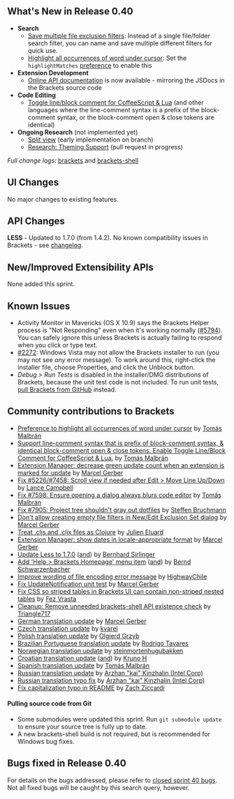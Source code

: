 What's New in Release 0.40
--------------------------
* **Search**
    * [Save multiple file exclusion filters](https://trello.com/c/4EQI1XwC/1137-2s-save-edit-multiple-different-file-exclusion-sets): Instead of a single file/folder search filter, you can name and save multiple different filters for quick use.
    * [Highlight all occurrences of word under cursor](https://github.com/adobe/brackets/pull/7748): Set the `highlightMatches` [preference](https://github.com/adobe/brackets/wiki/How-to-Use-Brackets#preferences) to enable this
* **Extension Development**
    * [Online API documentation](http://brackets.io/docs/current/) is now available - mirroring the JSDocs in the Brackets source code
* **Code Editing**
    * [Toggle line/block comment for CoffeeScript & Lua](https://github.com/adobe/brackets/pull/7135/files#diff-1) (and other languages where the line-comment syntax is a prefix of the block-comment syntax, or the block-comment open & close tokens are identical)
* **Ongoing Research** (not implemented yet)
    * [Split view](https://trello.com/c/2DWV5tEX/1277-splitview-migrate-workingset-management-to-mainviewmanager) (early implementation on branch)
    * [Research: Theming Support](https://trello.com/c/LHhAcbcU/1260-c-editor-themes) (pull request in progress)

_Full change logs:_ [brackets](https://github.com/adobe/brackets/compare/sprint-39...sprint-40#commits_bucket) and [brackets-shell](https://github.com/adobe/brackets-shell/compare/sprint-39...sprint-40#commits_bucket)


UI Changes
----------
No major changes to existing features.


API Changes
-----------
**LESS** - Updated to 1.7.0 (from 1.4.2). No known compatibility issues in Brackets - see [changelog](https://github.com/less/less.js/blob/master/CHANGELOG.md).

New/Improved Extensibility APIs
-------------------------------
None added this sprint.


Known Issues
------------
* Activity Monitor in Mavericks (OS X 10.9) says the Brackets Helper process is "Not Responding" even when it's working normally ([#5794](https://github.com/adobe/brackets/issues/5794)). You can safely ignore this unless Brackets is actually failing to respond when you click or type text.
* [#2272](https://github.com/adobe/brackets/issues/2272): Windows Vista may not allow the Brackets installer to run (you may not see _any_ error message). To work around this, right-click the installer file, choose Properties, and click the Unblock button.
* _Debug > Run Tests_ is disabled in the installer/DMG distributions of Brackets, because the unit test code is not included. To run unit tests, [pull Brackets from GitHub](https://github.com/adobe/brackets/wiki/How-to-Hack-on-Brackets#wiki-getcode) instead.


Community contributions to Brackets
-----------------------------------
* [Preference to highlight all occurrences of word under cursor](https://github.com/adobe/brackets/pull/7748) by [Tomás Malbrán](https://github.com/TomMalbran)
* [Support line-comment syntax that is prefix of block-comment syntax, & identical block-comment open & close tokens. Enable Toggle Line/Block Comment for CoffeeScript & Lua.](https://github.com/adobe/brackets/pull/7135) by [Tomás Malbrán](https://github.com/TomMalbran)
* [Extension Manager: decrease green update count when an extension is marked for update](https://github.com/adobe/brackets/pull/7863) by [Marcel Gerber](https://github.com/SAPlayer)
* [Fix #5226/#7458: Scroll view if needed after Edit > Move Line Up/Down](https://github.com/adobe/brackets/pull/7829) by [Lance Campbell](https://github.com/lkcampbell)
* [Fix #7598: Ensure opening a dialog always blurs code editor](https://github.com/adobe/brackets/pull/7677) by [Tomás Malbrán](https://github.com/TomMalbran)
* [Fix #7905: Project tree shouldn't gray out dotfiles](https://github.com/adobe/brackets/pull/8013) by [Steffen Bruchmann](https://github.com/sbruchmann)
* [Don't allow creating empty file filters in New/Edit Exclusion Set dialog](https://github.com/adobe/brackets/pull/7965) by [Marcel Gerber](https://github.com/SAPlayer)
* [Treat .cljs and .cljx files as Clojure](https://github.com/adobe/brackets/pull/7854) by [Julien Eluard](https://github.com/jeluard)
* [Extension Manager: show dates in locale-appropriate format](https://github.com/adobe/brackets/pull/7745) by [Marcel Gerber](https://github.com/SAPlayer)
* [Update Less to 1.7.0](https://github.com/adobe/brackets/pull/6730) ([and](https://github.com/adobe/brackets/pull/7956)) by [Bernhard Sirlinger](https://github.com/WebsiteDeveloper)
* [Add 'Help > Brackets Homepage' menu item](https://github.com/adobe/brackets/pull/7746) ([and](https://github.com/adobe/brackets/pull/7870)) by [Bernd Schwarzenbacher](https://github.com/BerndSchwarzenbacher)
* [Improve wording of file encoding error message](https://github.com/adobe/brackets/pull/7932) by [HighwayChile](https://github.com/HighwayChile)
* [Fix UpdateNotification unit test](https://github.com/adobe/brackets/pull/7819) by [Marcel Gerber](https://github.com/SAPlayer)
* [Fix CSS so striped tables in Brackets UI can contain non-striped nested tables](https://github.com/adobe/brackets/pull/7779) by [Fez Vrasta](https://github.com/FezVrasta)
* [Cleanup: Remove unneeded brackets-shell API existence check](https://github.com/adobe/brackets/pull/7885) by [Triangle717](https://github.com/le717)
* [German translation update](https://github.com/adobe/brackets/pull/8000) by [Marcel Gerber](https://github.com/SAPlayer)
* [Czech translation update](https://github.com/adobe/brackets/pull/7565) by [kvarel](https://github.com/kvarel)
* [Polish translation update](https://github.com/adobe/brackets/pull/7574) by [Olgierd Grzyb](https://github.com/winek)
* [Brazilian Portuguese translation update](https://github.com/adobe/brackets/pull/7847) by [Rodrigo Tavares](https://github.com/rodrigost23)
* [Norwegian translation update](https://github.com/adobe/brackets/pull/7924) by [steinmortenhugubakken](https://github.com/steinmortenhugubakken)
* [Croatian translation update](https://github.com/adobe/brackets/pull/7940) ([and](https://github.com/adobe/brackets/pull/7871)) by [Kruno H](https://github.com/diomed)
* [Spanish translation update](https://github.com/adobe/brackets/pull/8041) by [Tomás Malbrán](https://github.com/TomMalbran)
* [Russian translation update](https://github.com/adobe/brackets/pull/7837) by [Arzhan "kai" Kinzhalin (Intel Corp)](https://github.com/busykai)
* [Russian translation typo fix](https://github.com/adobe/brackets/pull/8027) by [Arzhan "kai" Kinzhalin (Intel Corp)](https://github.com/busykai)
* [Fix capitalization typo in README](https://github.com/adobe/brackets/pull/7876) by [Zach Ziccardi](https://github.com/zziccardi)

#### Pulling source code from Git
* Some submodules were updated this sprint. Run `git submodule update` to ensure your source tree is fully up to date.
* A new brackets-shell build is not required, but is recommended for Windows bug fixes.


Bugs fixed in Release 0.40
--------------------------
For details on the bugs addressed, please refer to [closed sprint 40 bugs](https://github.com/adobe/brackets/issues?labels=&milestone=28&state=closed). Not all fixed bugs will be caught by this search query, however.